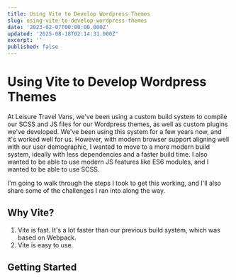 ```yaml
---
title: Using Vite to Develop Wordpress Themes
slug: using-vite-to-develop-wordpress-themes
date: '2023-02-07T00:00:00.000Z'
updated: '2025-08-18T02:14:31.000Z'
excerpt: ''
published: false
---
```

# Using Vite to Develop Wordpress Themes

At Leisure Travel Vans, we've been using a custom build system to compile our SCSS and JS files for our Wordpress themes, as well as custom plugins we've developed. We've been using this system for a few years now, and it's worked well for us. However, with modern browser support aligning well with our user demographic, I wanted to move to a more modern build system, ideally with less dependencies and a faster build time. I also wanted to be able to use modern JS features like ES6 modules, and I wanted to be able to use SCSS.

I'm going to walk through the steps I took to get this working, and I'll also share some of the challenges I ran into along the way.

## Why Vite?

1. Vite is fast. It's a lot faster than our previous build system, which was based on Webpack.
2. Vite is easy to use.

## Getting Started
